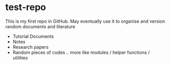 # test-repo
This is my first repo in GitHub. May eventually use it to organise and version random documents and literature

- Tutorial Documents
- Notes
- Research papers
- Random pieces of codes .. more like modules / helper functions / utilities 
